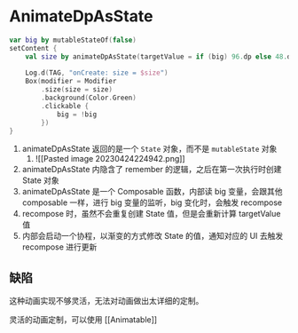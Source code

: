# AnimateDpAsState

```kotlin
var big by mutableStateOf(false)  
setContent {  
    val size by animateDpAsState(targetValue = if (big) 96.dp else 48.dp)  
  
    Log.d(TAG, "onCreate: size = $size")  
    Box(modifier = Modifier  
        .size(size = size)  
        .background(Color.Green)  
        .clickable {  
            big = !big  
        })  
}
```

1. animateDpAsState 返回的是一个 `State` 对象，而不是 `mutableState` 对象
	1. ![[Pasted image 20230424224942.png]]
2. animateDpAsState 内隐含了 remember 的逻辑，之后在第一次执行时创建 State 对象
3. animateDpAsState 是一个 Composable 函数，内部读 big 变量，会跟其他 composable 一样，进行 big 变量的监听，big 变化时，会触发 recompose
4. recompose 时，虽然不会重复创建 State 值，但是会重新计算 targetValue 值
5. 内部会启动一个协程，以渐变的方式修改 State 的值，通知对应的 UI 去触发 recompose 进行更新


## 缺陷

这种动画实现不够灵活，无法对动画做出太详细的定制。

灵活的动画定制，可以使用 [[Animatable]]